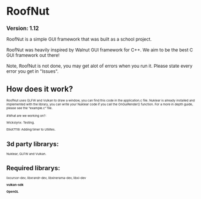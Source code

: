 ﻿# RoofNut
 **Version: 1.12**

 
 <small>RoofNut is a simple GUI framework that was built as a school project.
</small>

 <small>RoofNut was heavily inspired by Walnut GUI framework for C++.
 We aim to be the best C GUI framework out there!</small>
 
 <small> Note, RoofNut is not done, you may get alot of errors when you run it. Please state every error you get in "Issues". <small>
# How does it work?
<small> RoofNut uses GLFW and Vulkan to draw a window, you can find this code in the application.c file.
Nuklear is already installed and implemented with the library, you can write your Nuklear code if you call the OnGuiRender() function.
For a more in depth guide, please see the "example.c" file.

#What are we working on?:

Wickslynx: Testing.

Elliot7118: Adding timer to Utilites.

# 3d party librarys:
Nuklear, GLFW and Vulkan.

# Required librarys:

lixcursor-dev, libxrandr-dev, libxinerama-dev, libxi-dev

**vulkan-sdk**

**OpenGL**
